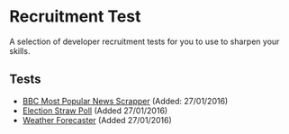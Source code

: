 # Recruitment Test

A selection of developer recruitment tests for you to use to sharpen your skills.

## Tests

 - [BBC Most Popular News Scrapper](news-scrapper.md) (Added: 27/01/2016)
 - [Election Straw Poll](straw-poll.md) (Added 27/01/2016)
 - [Weather Forecaster](weather-forecast.md) (Added 27/01/2016)

